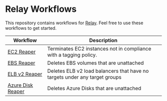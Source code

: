 # Relay Workflows  
This repository contains workflows for [Relay](https://relay.sh). Feel free to use these workflows to get started.

| Workflow      | Description   |
| ------------- | ------------- |
| [EC2 Reaper](./ec2-reaper) | Terminates EC2 instances not in compliance with a tagging policy. |
| [EBS Reaper](./ebs-reaper) | Deletes EBS volumes that are unattached | 
| [ELB v2 Reaper](./elbv2-reaper) | Deletes ELB v2 load balancers that have no targets under any target groups |
| [Azure Disk Reaper](./azure-disk-reaper) | Deletes Azure Disks that are unattached |   
